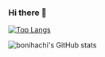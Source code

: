 ### Hi there 👋

<!--
**bonihachi/bonihachi** is a ✨ _special_ ✨ repository because its `README.md` (this file) appears on your GitHub profile.

Here are some ideas to get you started:

- 🔭 I’m currently working on ...
- 🌱 I’m currently learning ...
- 👯 I’m looking to collaborate on ...
- 🤔 I’m looking for help with ...
- 💬 Ask me about ...
- 📫 How to reach me: ...
- 😄 Pronouns: ...
- ⚡ Fun fact: ...
-->
[![Top Langs](https://github-readme-stats.vercel.app/api/top-langs/?username=bonihachi)](https://github.com/anuraghazra/github-readme-stats)

![bonihachi's GitHub stats](https://github-readme-stats.vercel.app/api?username=bonihachi&show_icons=true&theme=transparent)

